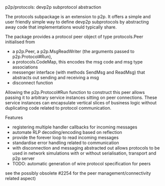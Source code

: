 p2p/protocols: devp2p subprotocol abstraction

The protocols subpackage is an extension to p2p. It offers a simple and user friendly simple way
to define devp2p subprotocols by abstracting away code that implementations would typically share.

The package provides a protocol peer object of type protocols.Peer initialised from

* a p2p.Peer, a p2p.MsgReadWriter (the arguments passed to p2p.Protocol#Run),
* a protocols.CodeMap, this encodes the msg code and msg type associations
* messenger interface (with methods SendMsg and ReadMsg) that abstracts out sending and receiving a msg
* disconnect function

Allowing the p2p.Protocol#Run function to construct this peer allows passing it to arbitrary
service instances sitting on peer connections. These service instances can encapsulate vertical slices
of business logic without duplicating code related to protocol communication.

Features

* registering multiple handler callbacks for incoming messages
* automate RLP decoding/encoding based on reflection
* provide the forever loop to read incoming messages
* standardise error handling related to communication
* with disconnection and messaging abstracted out allows protocols to be used
  in network simulations with or without serialisation, transport and p2p server
* TODO: automatic generation of wire protocol specification for peers

see the possibly obsolete #2254 for the peer management/connectivity related aspect)
